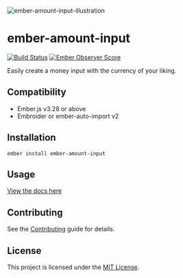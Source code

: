 ![ember-amount-input-illustration](https://user-images.githubusercontent.com/15218861/189690446-b3f1189f-94b0-464a-8875-2b065160ba14.svg)

# ember-amount-input

[![Build Status](https://img.shields.io/travis/qonto/ember-phone-input.svg?style=flat-square)](https://travis-ci.com/qonto/ember-amount-input)
[![Ember Observer Score](https://emberobserver.com/badges/ember-amount-input.svg)](https://emberobserver.com/addons/ember-amount-input)

Easily create a money input with the currency of your liking.

## Compatibility

- Ember.js v3.28 or above
- Embroider or ember-auto-import v2

## Installation

```
ember install ember-amount-input
```

## Usage

[View the docs here](https://qonto.github.io/ember-amount-input/)

## Contributing

See the [Contributing](CONTRIBUTING.md) guide for details.

## License

This project is licensed under the [MIT License](LICENSE.md).
